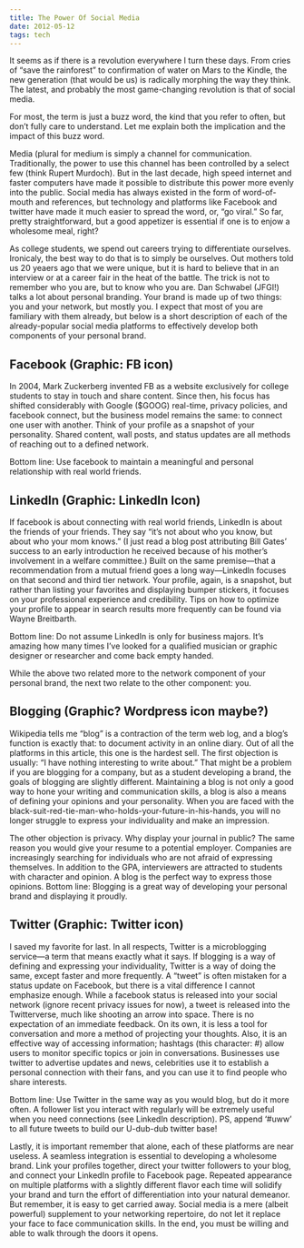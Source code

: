 ```yaml
---
title: The Power Of Social Media
date: 2012-05-12
tags: tech
---
```


It seems as if there is a revolution everywhere I turn these days. From cries of “save the rainforest” to confirmation of water on Mars to the Kindle, the new generation (that would be us) is radically morphing the way they think. The latest, and probably the most game-changing revolution is that of social media.

For most, the term is just a buzz word, the kind that you refer to often, but don’t fully care to understand. Let me explain both the implication and the impact of this buzz word.

Media (plural for medium is simply a channel for communication. Traditionally, the power to use this channel has been controlled by a select few (think Rupert Murdoch). But in the last decade, high speed internet and faster computers have made it possible to distribute this power more evenly into the public. Social media has always existed in the form of word-of-mouth and references, but technology and platforms like Facebook and twitter have made it much easier to spread the word, or, “go viral.” So far, pretty straightforward, but a good appetizer is essential if one is to enjow a wholesome meal, right?

As college students, we spend out careers trying to differentiate ourselves. Ironicaly, the best way to do that is to simply be ourselves. Out mothers told us 20 yeaers ago that we were unique, but it is hard to believe that in an interview or at a career fair in the heat of the battle. The trick is not to remember who you are, but to know who you are. Dan Schwabel (JFGI!) talks a lot about personal branding. Your brand is made up of two things: you and your network, but mostly you. I expect that most of you are familiary with them already, but below is a short description of each of the already-popular social media platforms to effectively develop both components of your personal brand.

## Facebook (Graphic: FB icon)

In 2004, Mark Zuckerberg invented FB as a website exclusively for college students to stay in touch and share content. Since then, his focus has shifted considerably with Google ($GOOG) real-time, privacy policies, and facebook connect, but the business model remains the same: to connect one user with another. Think of your profile as a snapshot of your personality. Shared content, wall posts, and status updates are all methods of reaching out to a defined network.

Bottom line: Use facebook to maintain a meaningful and personal relationship with real world friends.

## LinkedIn (Graphic: LinkedIn Icon)

If facebook is about connecting with real world friends, LinkedIn is about the friends of your friends. They say “it’s not about who you know, but about who your mom knows.” (I just read a blog post attributing Bill Gates’ success to an early introduction he received because of his mother’s involvement in a welfare committee.) Built on the same premise—that a recommendation from a mutual friend goes a long way—LinkedIn focuses on that second and third tier network. Your profile, again, is a snapshot, but rather than listing your favorites and displaying bumper stickers, it focuses on your professional experience and credibility. Tips on how to optimize your profile to appear in search results more frequently can be found via Wayne Breitbarth.

Bottom line: Do not assume LinkedIn is only for business majors. It’s amazing how many times I’ve looked for a qualified musician or graphic designer or researcher and come back empty handed.

While the above two related more to the network component of your personal brand, the next two relate to the other component: you.

## Blogging (Graphic? Wordpress icon maybe?)

Wikipedia tells me “blog” is a contraction of the term web log, and a blog’s function is exactly that: to document activity in an online diary. Out of all the platforms in this article, this one is the hardest sell. The first objection is usually: “I have nothing interesting to write about.” That might be a problem if you are blogging for a company, but as a student developing a brand, the goals of blogging are slightly different. Maintaining a blog is not only a good way to hone your writing and communication skills, a blog is also a means of defining your opinions and your personality. When you are faced with the black-suit-red-tie-man-who-holds-your-future-in-his-hands, you will no longer struggle to express your individuality and make an impression.

The other objection is privacy. Why display your journal in public? The same reason you would give your resume to a potential employer. Companies are increasingly searching for individuals who are not afraid of expressing themselves. In addition to the GPA, interviewers are attracted to students with character and opinion. A blog is the perfect way to express those opinions.
Bottom line: Blogging is a great way of developing your personal brand and displaying it proudly.

## Twitter (Graphic: Twitter icon)

I saved my favorite for last. In all respects, Twitter is a microblogging service—a term that means exactly what it says. If blogging is a way of defining and expressing your individuality, Twitter is a way of doing the same, except faster and more frequently. A “tweet” is often mistaken for a status update on Facebook, but there is a vital difference I cannot emphasize enough. While a facebook status is released into your social network (ignore recent privacy issues for now), a tweet is released into the Twitterverse, much like shooting an arrow into space. There is no expectation of an immediate feedback. On its own, it is less a tool for conversation and more a method of projecting your thoughts. Also, it is an effective way of accessing information; hashtags (this character: #) allow users to monitor specific topics or join in conversations. Businesses use twitter to advertise updates and news, celebrities use it to establish a personal connection with their fans, and you can use it to find people who share interests.

Bottom line: Use Twitter in the same way as you would blog, but do it more often. A follower list you interact with regularly will be extremely useful when you need connections (see LinkedIn description). PS, append ‘#uww’ to all future tweets to build our U-dub-dub twitter base!

Lastly, it is important remember that alone, each of these platforms are near useless. A seamless integration is essential to developing a wholesome brand. Link your profiles together, direct your twitter followers to your blog, and connect your LinkedIn profile to Facebook page. Repeated appearance on multiple platforms with a slightly different flavor each time will solidify your brand and turn the effort of differentiation into your natural demeanor. But remember, it is easy to get carried away. Social media is a mere (albeit powerful) supplement to your networking repertoire, do not let it replace your face to face communication skills. In the end, you must be willing and able to walk through the doors it opens.
